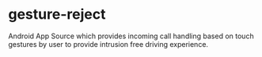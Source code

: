 # gesture-reject

Android App Source which provides incoming call handling based on touch gestures by user to provide intrusion free driving experience.
